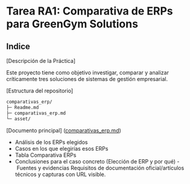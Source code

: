 # Tarea RA1:  Comparativa de ERPs para GreenGym Solutions

## Indice

[Descripción de la Práctica]

Este proyecto tiene como objetivo investigar, comparar y analizar críticamente tres soluciones de sistemas de gestión empresarial.

 [Estructura del repositorio]
```bash
comparativas_erp/ 
├─ Readme.md 
├─ comparativas_erp.md 
└─ asset/
```

[Documento principal] ([comparativas_erp.md](https://github.com/DonBrownie/comparativa_erp/blob/main/comparativas_erp.md))
- Análisis de los ERPs elegidos 
- Casos en los que elegirías esos ERPs 
- Tabla Comparativa ERPs
- Conclusiones para el caso concreto (Elección de ERP y por qué)
- Fuentes y evidencias Requisitos de documentación oficial/artículos técnicos y capturas con URL visible.


